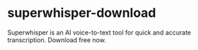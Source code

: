# superwhisper-download
Superwhisper is an AI voice-to-text tool for quick and accurate transcription. Download free now.
